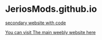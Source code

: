 # JeriosMods.github.io

[secondary website with code](https://jeriosmods.github.io/)

[You can visit The main weebly website here](https://jeriosmods.weebly.com/)
